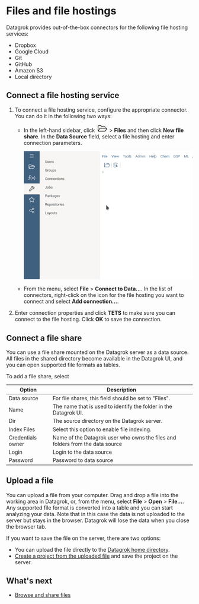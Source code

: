 # Files and file hostings

Datagrok provides out-of-the-box connectors for the following file hosting services:

* Dropbox
* Google Cloud 
* Git
* GitHub
* Amazon S3
* Local directory

<!--
## Supported file formats

| Extension     | Description              |
|---------------|--------------------------|
| csv, tsv, txt | Comma-separated file     |
| xml           | XML                      |
| json          | JSON                     |
| HTML          | HTML                     |
| xlsx          | Excel file               |
| edf           | European Data Format     |
| sas7bdat      | SAS                      |
| kml, kmz      | Geographic annotations   |
| rds, rda      | R Data Format            |
| h5            | Hierarchical Data Format |
| nc            | NetCDF                   |
| mat           | MATLAB MAT               |
| d42           | Datagrok project         |
| zip           | ZIP                      |
| gz, gzip      | gzip                     |
| tar           | tar                      |
| ipynb         | Jupyter Notebook         |
-->

## Connect a file hosting service

1. To connect a file hosting service, configure the appropriate connector. You can do it in the following two ways:

    * In the left-hand sidebar, click ![Open](/help/images/open-icon.png) > **Files** and then click **New file share**. In the **Data Source** field, select a file hosting and enter connection parameters. 

        ![Connect a file hosting](/help/images/access/connect-file-hosting.gif)

    * From the menu, select **File** > **Connect to Data...**. 
        In the list of connectors, right-click on the icon for the file hosting you want to connect and select **Add connection...**.

<!---
    ![File share properties](/images/access/file-share-properties.png)
    --->

2. Enter connection properties and click **TETS** to make sure you can connect to the file hosting. 
Click **OK** to save the connection.


## Connect a file share

You can use a file share mounted on the Datagrok server as a data source. 
All files in the shared directory become available in the Datagrok UI, and you can open supported file formats as tables.

To add a file share, select 

| Option            | Description                                                                        |
| ----------------- | ---------------------------------------------------------------------------------- |
| Data source       | For file shares, this field should be set to "Files".          |
| Name              | The name that is used to identify the folder in the Datagrok UI.                          |
| Dir               | The source directory on the Datagrok server. |
| Index Files       | Select this option to enable file indexing. |
| Credentials owner | Name of the Datagrok user who owns the files and folders from the data source      |
| Login             | Login to the data source                                                           |
| Password          | Password to data source                                                            |


## Upload a file

You can upload a file from your computer. 
Drag and drop a file into the working area in Datagrok, or, from the menu, select **File** > **Open** > **File...**.
Any supported file format is converted into a table and you can start analyzing your data.
Note that in this case the data is not uploaded to the server but stays in the browser. 
Datagrok will lose the data when you close the browser tab.

If you want to save the file on the server, there are two options:

* You can upload the file directly to the [Datagrok home directory](todo). 
* [Create a project from the uploaded file](todo) and save the project on the server. 

<!--
## Index files
-->


## What's next


* [Browse and share files](#)
